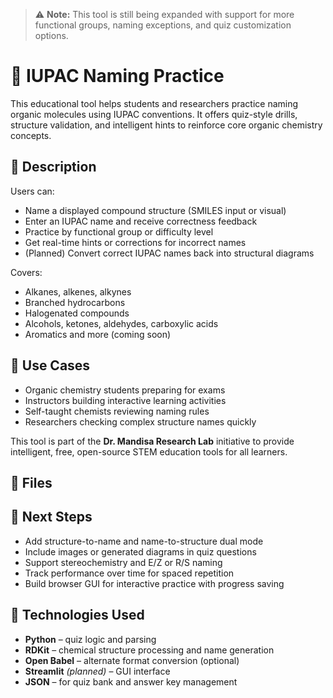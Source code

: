 > ⚠️ **Note:** This tool is still being expanded with support for more functional groups, naming exceptions, and quiz customization options.

# 🧾 IUPAC Naming Practice

This educational tool helps students and researchers practice naming organic molecules using IUPAC conventions. It offers quiz-style drills, structure validation, and intelligent hints to reinforce core organic chemistry concepts.


## 🧬 Description

Users can:
- Name a displayed compound structure (SMILES input or visual)
- Enter an IUPAC name and receive correctness feedback
- Practice by functional group or difficulty level
- Get real-time hints or corrections for incorrect names
- (Planned) Convert correct IUPAC names back into structural diagrams


Covers:
- Alkanes, alkenes, alkynes  
- Branched hydrocarbons  
- Halogenated compounds  
- Alcohols, ketones, aldehydes, carboxylic acids  
- Aromatics and more (coming soon)


## 🎯 Use Cases

- Organic chemistry students preparing for exams  
- Instructors building interactive learning activities  
- Self-taught chemists reviewing naming rules  
- Researchers checking complex structure names quickly

This tool is part of the **Dr. Mandisa Research Lab** initiative to provide intelligent, free, open-source STEM education tools for all learners.


## 📁 Files



## 🧠 Next Steps

- Add structure-to-name and name-to-structure dual mode  
- Include images or generated diagrams in quiz questions  
- Support stereochemistry and E/Z or R/S naming  
- Track performance over time for spaced repetition  
- Build browser GUI for interactive practice with progress saving


## 🧰 Technologies Used

- **Python** – quiz logic and parsing  
- **RDKit** – chemical structure processing and name generation  
- **Open Babel** – alternate format conversion (optional)  
- **Streamlit** *(planned)* – GUI interface  
- **JSON** – for quiz bank and answer key management  

